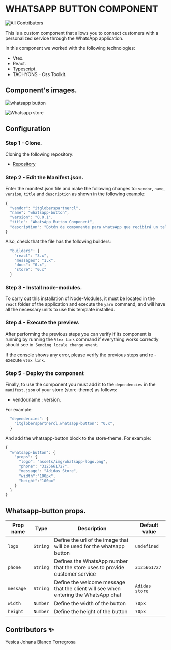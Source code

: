 # WHATSAPP BUTTON COMPONENT

![All Contributors](https://img.shields.io/badge/all_contributors-1-orange.svg?style=flat-square)

This is a custom component that allows you to connect customers with a personalized service through the WhatsApp application.

In this component we worked with the following technologies:

- Vtex.
- React.
- Typescript.
- TACHYONS - Css Toolkit.

## Component's images.

![whatsapp button](https://user-images.githubusercontent.com/87024446/219828772-4041cd17-78b9-497c-afa5-112809770905.JPG)

![Whatsapp store](https://user-images.githubusercontent.com/87024446/220191543-f6babd5a-a691-4e7b-aa88-3c9e30866ef0.png)

## Configuration 

### Step 1 - Clone.

Cloning the following repository:

- [Repository](https://github.com/Yesiblato/itgloberspartnercl-whatsapp-buttonA)

### Step 2 - Edit the Manifest.json.

Enter the manifest.json file and make the following changes to: `vendor`, `name`, `version`, `title` and `description`
as shown in the following example:

```js
{
  "vendor": "itgloberspartnercl",
  "name": "whatsapp-button",
  "version": "0.0.1",
  "title": "WhatsApp Button Component",
  "description": "Botón de componente para whatsApp que recibirá un teléfono, un logo y un mensaje",
}
```
Also, check that the file has the following builders:

```js
  "builders": {
    "react": "3.x",
    "messages": "1.x",
    "docs": "0.x",
    "store": "0.x"
  }
```
### Step 3 - Install node-modules.

To carry out this installation of Node-Modules, it must be located in the `react` folder of the application and execute the `yarn` command, and will have all the necessary units to use this template installed.

### Step 4 - Execute the preview.

After performing the previous steps you can verify if its component is running by running the `Vtex Link` command if everything works correctly should see in` Sending locale change event`.

If the console shows any error, please verify the previous steps and re -execute `vtex link`.

### Step 5 - Deploy the component

Finally, to use the component you must add it to the `dependencies` in the `manifest.json` of your store (store-theme) as follows:

- vendor.name : version. 

For example:
```js
  "dependencies": {
    "itgloberspartnercl.whatsapp-button": "0.x",
  }
```
And add the whatsapp-button block to the store-theme. For example:

```js
{
  "whatsapp-button": {
    "props": {
      "logo": "assets/img/whatsapp-logo.png",
      "phone": "3125661727",
      "message": "Adidas Store",
      "width":"100px",
      "height":"100px"
    }
  }
}
```

## Whatsapp-button props.

| Prop name    | Type            | Description                                                                               | Default value    |
| ------------ | --------------- | ----------------------------------------------------------------------------------------- | ---------------- | 
| `logo`       | `String`        | Define the url of the image that will be used for the whatsapp button                     | `undefined` |
| `phone`      | `String`        | Defines the WhatsApp number that the store uses to provide customer  service              | `3125661727` |
| `message`    | `String`        | Define the welcome message that the client will see when entering the WhatsApp chat       | `Adidas store` |
| `width`      | `Number`        | Define the width of the button                                                            | `70px` |
| `height`     | `Number`        | Define the height of the button                                                           | `70px` |


## Contributors ✨

Yesica Johana Blanco Torregrosa
